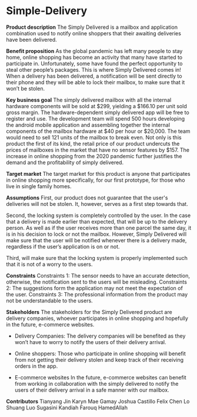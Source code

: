 # Simple-Delivery

**Product description**
The Simply Delivered is a mailbox and application combination used to notify online shoppers
that their awaiting deliveries have been delivered.

**Benefit proposition**
As the global pandemic has left many people to stay home, online shopping has become an
activity that many have started to participate in. Unfortunately, some have found the perfect
opportunity to steal other people’s packages. This is where Simply Delivered comes in! When a
delivery has been delivered, a notification will be sent directly to their phone and they will be
able to lock their mailbox, to make sure that it won’t be stolen.

**Key business goal**
The simply delivered mailbox with all the internal hardware components will be sold at $299,
yielding a $166.10 per unit sold gross margin. The hardware-dependent simply delivered app
will be free to register and use. The development team will spend 500 hours developing the
android mobile application and assembling together the internal components of the mailbox
hardware at $40 per hour or $20,000. The team would need to sell 121 units of the mailbox to
break even. Not only is this product the first of its kind, the retail price of our product undercuts
the prices of mailboxes in the market that have no sensor features by $157. The increase in
online shopping from the 2020 pandemic further justifies the demand and the profitability of
simply delivered.

**Target market**
The target market for this product is anyone that participates in online shopping more
specifically, for our first prototype, for those who live in single family homes.

**Assumptions**
First, our product does not guarantee that the user's deliveries will not be stolen. It, however,
serves as a first step towards that.

Second, the locking system is completely controlled by the user. In the case that a delivery is
made earlier than expected, that will be up to the delivery person. As well as if the user receives
more than one parcel the same day, it is in his decision to lock or not the mailbox. However,
Simply Delivered will make sure that the user will be notified whenever there is a delivery made,
regardless if the user’s application is on or not.

Third, will make sure that the locking system is properly implemented such that it is not of a
worry to the users.

**Constraints**
Constraints 1: The sensor needs to have an accurate detection, otherwise, the notification sent
to the users will be misleading.
Constraints 2: The suggestions form the application may not meet the expectation of the user.
Constraints 3: The professional information from the product may not be understandable to the
users.

**Stakeholders**
The stakeholders for the Simply Delivered product are delivery companies, whoever participates
in online shopping and hopefully in the future, e-commerce websites.

- Delivery Companies:
The delivery companies will be benefited as they won’t have to worry to notify the users
of their delivery arrival.

- Online shoppers:
Those who participate in online shopping will benefit from not getting their delivery stolen
and keep track of their receiving orders in the app.

- E-commerce websites
In the future, e-commerce websites can benefit from working in collaboration with the simply
delivered to notify the users of their delivery arrival in a safe manner with our mailbox.

**Contributors**
Tianyang Jin
Karyn Mae Gamay 
Joshua Castillo 
Felix Chen Lo 
Shuang Luo
Sugasini Kandiah 
Farouq HamedAllah 
